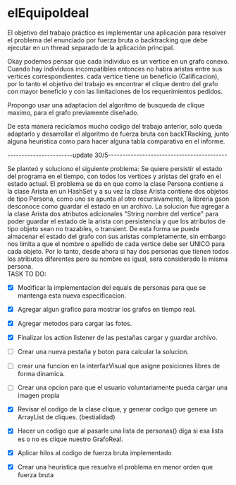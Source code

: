 # elEquipoIdeal
El objetivo del trabajo práctico es implementar una aplicación para resolver el problema del enunciado por fuerza bruta o backtracking que debe ejecutar en un thread separado de la aplicación principal.

Okay podemos pensar que cada individuo es un vertice en un grafo conexo.
Cuando hay individuos incompatibles entonces no habra aristas entre sus vertices correspondientes.
cada vertice tiene un beneficio (Calificacion), por lo tanto el objetivo del trabajo es encontrar
el clique dentro del grafo con mayor beneficio y con las limitaciones de los requerimientos pedidos.

Propongo usar una adaptacion del algoritmo de busqueda de clique maximo, para el grafo previamente diseñado.

De esta manera reciclamos mucho codigo del trabajo anterior, solo queda adaptarlo y desarrollar el algoritmo de fuerza bruta con backTRacking, junto alguna heuristica como para hacer alguna tabla comparativa en el informe.

-----------------------update 30/5------------------------------------------

Se planteó y soluciono el siguiente problema: Se quiere persistir el estado del programa en el tiempo, con todos los vertices y aristas del grafo en el estado actual. El problema se da en que como la clase Persona contiene a la clase Arista en un HashSet y a su vez la clase Arista contiene dos objetos de tipo Persona, como uno se apunta al otro recursivamente, la libreria gson desconoce como guardar el estado en un archivo.
La solucion fue agregar a la clase Arista dos atributos adicionales "String nombre del vertice" para poder guardar el estado de la arista con persistencia y que los atributos de tipo objeto sean no trazables, o transient. De esta forma se puede almacenar el estado del grafo con sus aristas completamente, sin embargo nos limita a que el nombre o apellido de cada vertice debe ser UNICO para cada objeto. Por lo tanto, desde ahora si  hay dos personas que tienen todos los atributos diferentes pero su nombre es igual, sera considerado la misma persona.   
TASK TO DO:  

- [x] Modificar la implementacion del equals de personas para que se mantenga esta nueva especificacion.
- [x] Agregar algun grafico para mostrar los grafos en tiempo real.
- [x] Agregar metodos para cargar las fotos.
- [x] Finalizar los action listener de las pestañas cargar y guardar archivo.
- [ ] Crear una nueva pestaña y boton para calcular la solucion.
- [ ] crear una funcion en la interfazVisual que asigne posiciones libres de forma dinamica.
- [ ] Crear una opcion para que el usuario voluntariamente pueda cargar una imagen propia

- [x] Revisar el codigo de la clase clique, y generar codigo que genere un ArrayList de cliques.  (bestialidad)
- [x] Hacer un codigo que al pasarle una lista de personas() diga si esa lista es o no es clique nuestro GrafoReal.
- [x] Aplicar hilos al codigo de fuerza bruta implementado
- [x] Crear una heuristica que resuelva el problema en menor orden que fuerza bruta 



